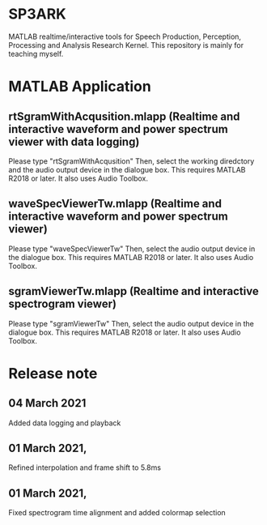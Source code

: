 # SP3ARK
 MATLAB realtime/interactive tools for Speech Production, Perception, Processing and Analysis Research Kernel. This repository is mainly for teaching myself.

# MATLAB Application

## rtSgramWithAcqusition.mlapp (Realtime and interactive waveform and power spectrum viewer with data logging)
Please type "rtSgramWithAcqusition" Then, select the working diredctory and the audio output device in the dialogue box. This requires MATLAB R2018 or later. It also uses Audio Toolbox.

## waveSpecViewerTw.mlapp (Realtime and interactive waveform and power spectrum viewer)
Please type "waveSpecViewerTw" Then, select the audio output device in the dialogue box. This requires MATLAB R2018 or later. It also uses Audio Toolbox.

## sgramViewerTw.mlapp (Realtime and interactive spectrogram viewer)
Please type "sgramViewerTw" Then, select the audio output device in the dialogue box. This requires MATLAB R2018 or later. It also uses Audio Toolbox.

# Release note
## 04 March 2021
Added data logging and playback
## 01 March 2021,
Refined interpolation and frame shift to 5.8ms
## 01 March 2021, 
Fixed spectrogram time alignment and added colormap selection
